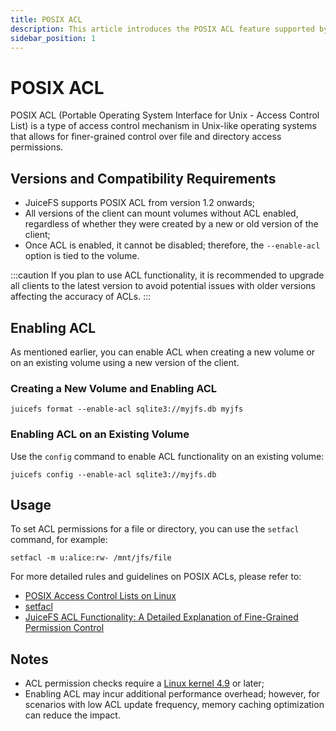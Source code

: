 ```yaml
---
title: POSIX ACL
description: This article introduces the POSIX ACL feature supported by JuiceFS and how to enable and use ACL permissions.
sidebar_position: 1
---
```

# POSIX ACL

POSIX ACL (Portable Operating System Interface for Unix - Access Control List) is a type of access control mechanism in Unix-like operating systems that allows for finer-grained control over file and directory access permissions.

## Versions and Compatibility Requirements

* JuiceFS supports POSIX ACL from version 1.2 onwards;
* All versions of the client can mount volumes without ACL enabled, regardless of whether they were created by a new or old version of the client;
* Once ACL is enabled, it cannot be disabled; therefore, the `--enable-acl` option is tied to the volume.

:::caution
If you plan to use ACL functionality, it is recommended to upgrade all clients to the latest version to avoid potential issues with older versions affecting the accuracy of ACLs.
:::

## Enabling ACL

As mentioned earlier, you can enable ACL when creating a new volume or on an existing volume using a new version of the client.

### Creating a New Volume and Enabling ACL

```shell
juicefs format --enable-acl sqlite3://myjfs.db myjfs
```

### Enabling ACL on an Existing Volume

Use the `config` command to enable ACL functionality on an existing volume:

```
juicefs config --enable-acl sqlite3://myjfs.db
```

## Usage

To set ACL permissions for a file or directory, you can use the `setfacl` command, for example:

```
setfacl -m u:alice:rw- /mnt/jfs/file
```

For more detailed rules and guidelines on POSIX ACLs, please refer to:

* [POSIX Access Control Lists on Linux](https://www.usenix.org/legacy/publications/library/proceedings/usenix03/tech/freenix03/full_papers/gruenbacher/gruenbacher_html/main.html)
* [setfacl](https://linux.die.net/man/1/setfacl)
* [JuiceFS ACL Functionality: A Detailed Explanation of Fine-Grained Permission Control](https://juicefs.com/en/blog/release-notes/juicefs-v12-beta-1-acl)

## Notes

* ACL permission checks require a [Linux kernel 4.9](https://lkml.iu.edu/hypermail/linux/kernel/1610.0/01531.html) or later;
* Enabling ACL may incur additional performance overhead; however, for scenarios with low ACL update frequency, memory caching optimization can reduce the impact.
